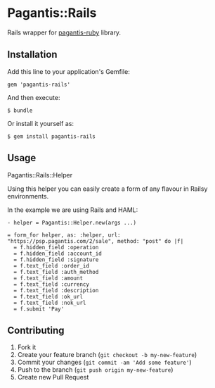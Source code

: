 # Pagantis::Rails

Rails wrapper for [pagantis-ruby](http://github.com/pagantis/pagantis-ruby) library.

## Installation

Add this line to your application's Gemfile:

    gem 'pagantis-rails'

And then execute:

    $ bundle

Or install it yourself as:

    $ gem install pagantis-rails

## Usage

Pagantis::Rails::Helper

Using this helper you can easily create a form of any flavour in Railsy
environments. 

In the example we are using Rails and HAML: 

    - helper = Pagantis::Helper.new(args ...)

    = form_for helper, as: :helper, url: "https://psp.pagantis.com/2/sale", method: "post" do |f|
      = f.hidden_field :operation
      = f.hidden_field :account_id
      = f.hidden_field :signature
      = f.text_field :order_id
      = f.text_field :auth_method
      = f.text_field :amount
      = f.text_field :currency
      = f.text_field :description
      = f.text_field :ok_url
      = f.text_field :nok_url
      = f.submit 'Pay'

## Contributing

1. Fork it
2. Create your feature branch (`git checkout -b my-new-feature`)
3. Commit your changes (`git commit -am 'Add some feature'`)
4. Push to the branch (`git push origin my-new-feature`)
5. Create new Pull Request
